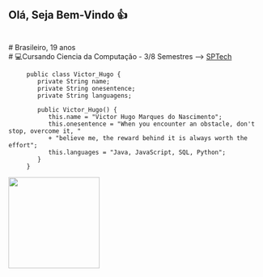 ##   Olá, Seja Bem-Vindo 👍

<br># Brasileiro, 19 anos
<br># 💻Cursando Ciencia da Computação - 3/8 Semestres --> [SPTech](https://www.sptech.school)   
    
<div  >
       
         public class Victor_Hugo {
            private String name;
            private String onesentence;
            private String languagens;
           
            public Victor_Hugo() {
               this.name = "Victor Hugo Marques do Nascimento";
               this.onesentence = "When you encounter an obstacle, don't stop, overcome it, "
               + "believe me, the reward behind it is always worth the effort";
               this.languages = "Java, JavaScript, SQL, Python";
            }
         }
</div>

<div>
<a href="https://github.com/ViHugo03">
   <img height ="180px" src="https://github-readme-stats.vercel.app/api?username=ViHugo03&show_icons=true&theme=highcontrast">
</div>
